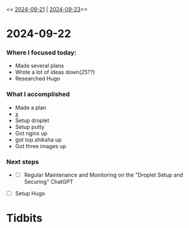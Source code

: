
<< [2024-09-21](2024-09-21) | [2024-09-23](2024-09-23.md)>>

# 2024-09-22

### Where I focused today:
- Made several plans
- Wrote a lot of ideas down(25??)
- Researched Hugo
### What I accomplished
- Made a plan [](initial-server-setup#Plan)
- [x](name-server)
- Setup droplet
- Setup putty
- Got nginx up
- got top.shiksha up
- Got three images up
### Next steps
 
- [ ](initial-server-setup)
	- [ ] Regular Maintenance and Monitoring on the "Droplet Setup and Securing" ChatGPT 
- [ ] Setup Hugo



# Tidbits
